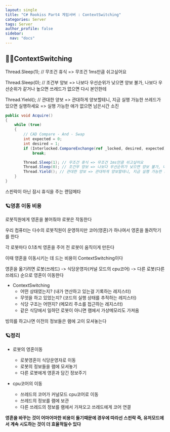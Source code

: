 ```yaml
---
layout: single
title: "C# Rookiss Part4 게임서버 : ContextSwitching"
categories: Server
tags: Server
author_profile: false
sidebar:
  nav: "docs"
---
```



## 🙇‍♀️ContextSwitching

Thread.Sleep(1); // 무조건 휴식 => 무조건 1ms만큼 쉬고싶어요

Thread.Sleep(0); // 조건부 양보 => 나보다 우선순위가 낮으면 양보 불가, 나보다 우선순위가 같거나 높으면 쓰레드가 없으면 다시 본인한테

Thread.Yield(); // 관대한 양보 => 관대하게 양보할테니, 지금 실행 가능한 쓰레드가 있으면 실행하세요 => 실행 가능한 애가 없으면 남은시간 소진


```cs
public void Acquire()
{
    while (true)
    {
        // CAD Compare - And - Swap
        int expected = 0;
        int desired = 1;
        if (Interlocked.CompareExchange(ref _locked, desired, expected) == expected)
            break;

        Thread.Sleep(1); // 무조건 휴식 => 무조건 1ms만큼 쉬고싶어요
        Thread.Sleep(0); // 조건부 양보 => 나보다 우선순위가 낮으면 양보 불가, 나보다 우선순위가 같거나 높으면 쓰레드가 없으면 다시 본인한테
        Thread.Yield(); // 관대한 양보 => 관대하게 양보할테니, 지금 실행 가능한 쓰레드가 있으면 실행하세요 => 실행 가능한 애가 없으면 남은시간 소진
    }
}
```

스핀락이 아닌 잠시 휴식을 주는 랜덤메타

### 🪐영혼 이동 비용

로봇직원에게 영혼을 불어줘야 로봇은 작동한다

우리 컴퓨터는 다수의 로봇직원이 운영하지만 코어(영혼)가 하나여서 영혼을 돌려막기를 한다

각 로봇마다 0.1초씩 영혼을 주어 전 로봇이 움직이게 만든다

이때 영혼을 이동시키는 데 드는 비용이 ContextSwitching이다

영혼을 옮기려면 로봇(쓰레드) -> 식당운영자(커널 모드의 cpu코어) -> 다른 로봇(다른 쓰레드) 순으로 영혼이 이동한다

* ContextSwitching
  * 어떤 상태였는지? (내가 연산하고 있는걸 기록하는 레지스터)
  * 무엇을 하고 있었는지? (코드의 실행 상태를 추적하는 레지스터)
  * 식당 구조는 어떤지? (메모리 주소를 접근하는 레지스터)
  * 같은 식당에서 일하던 로봇이 아니면 램에서 가상메모리도 가져옴

빙의를 하고나면 이전의 정보들은 램에 고이 모셔놓는다

### 🪐정리

* 로봇의 영혼이동
  * 로봇영혼이 식당운영자로 이동
  * 로봇의 정보들을 램에 모셔놓기
  * 다른 로봇에게 영혼과 담긴 정보주기

* cpu코어의 이동
  * 쓰레드의 코어가 커널모드 cpu코어로 이동
  * 쓰레드의 정보를 램에 보관
  * 다른 쓰레드의 정보를 램에서 가져오고 쓰레드에게 코어 연결

**영혼을 바꾸는 것이 어마어마한 비용이 들기때문에 경우에 따라선 스핀락 즉, 유저모드에서 계속 시도하는 것이 더 효율적일수 있다**

